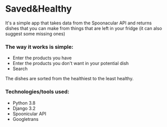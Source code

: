 # Saved&Healthy

It's a simple app that takes data from the Spoonacular API and returns dishes that you can make from things that are left in your fridge (it can also suggest some missing ones)


### The way it works is simple:
 - Enter the products you have
 - Enter the products you don't want in your potential dish
 - Search

The dishes are sorted from the healthiest to the least healthy.

### Technologies/tools used:
  - Python 3.8
  - Django 3.2
  - Spoonicular API
  - Googletrans
